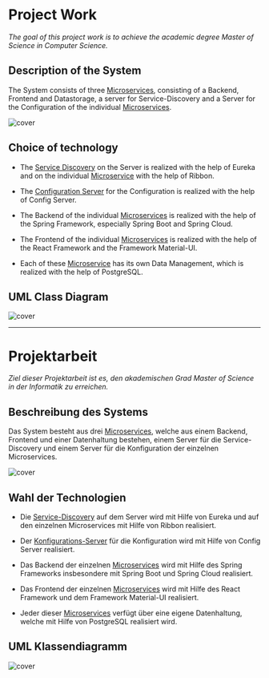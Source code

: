 # Project Work

*The goal of this project work is to achieve the academic degree Master of Science in Computer Science.*

## Description of the System

The System consists of three [Microservices](backend/microservices), consisting of a Backend, Frontend and Datastorage, a server for Service-Discovery and a Server for the Configuration of the individual [Microservices](backend/microservices).

![cover](https://user-images.githubusercontent.com/29623199/99902995-c88e2080-2cc1-11eb-9ad8-14a4cc736000.png)

## Choice of technology

* The [Service Discovery](backend/service-discovery) on the Server is realized with the help of Eureka and on the individual [Microservice](backend/microservices) with the help of Ribbon.

* The [Configuration Server](backend/configuration-server) for the Configuration is realized with the help of Config Server.

* The Backend of the individual [Microservices](backend/microservices) is realized with the help of the Spring Framework, especially Spring Boot and Spring Cloud.

* The Frontend of the individual [Microservices](backend/microservices) is realized with the help of the React Framework and the Framework Material-UI.

* Each of these [Microservice](backend/microservices) has its own Data Management, which is realized with the help of PostgreSQL.

## UML Class Diagram
![cover](https://user-images.githubusercontent.com/29623199/99886578-e31eb600-2c3d-11eb-9a41-022bacb58f94.png)
___

# Projektarbeit

*Ziel dieser Projektarbeit ist es, den akademischen Grad Master of Science in der Informatik zu erreichen.*

## Beschreibung des Systems

Das System besteht aus drei [Microservices](backend/microservices), welche aus einem Backend, Frontend und einer Datenhaltung bestehen, einem Server für die Service-Discovery und einem Server für die Konfiguration der einzelnen Microservices.

![cover](https://user-images.githubusercontent.com/29623199/99902995-c88e2080-2cc1-11eb-9ad8-14a4cc736000.png)

## Wahl der Technologien

* Die [Service-Discovery](backend/service-discovery) auf dem Server wird mit Hilfe von Eureka und auf den einzelnen Microservices mit Hilfe von Ribbon realisiert.

* Der [Konfigurations-Server](backend/configuration-server) für die Konfiguration wird mit Hilfe von Config Server realisiert.

* Das Backend der einzelnen [Microservices](backend/microservices) wird mit Hilfe des Spring Frameworks insbesondere mit Spring Boot und Spring Cloud realisiert.

* Das Frontend der einzelnen [Microservices](backend/microservices) wird mit Hilfe des React Framework und dem Framework Material-UI realisiert.

* Jeder dieser [Microservices](backend/microservices) verfügt über eine eigene Datenhaltung, welche mit Hilfe von PostgreSQL realisiert wird.

## UML Klassendiagramm
![cover](https://user-images.githubusercontent.com/29623199/99886578-e31eb600-2c3d-11eb-9a41-022bacb58f94.png)